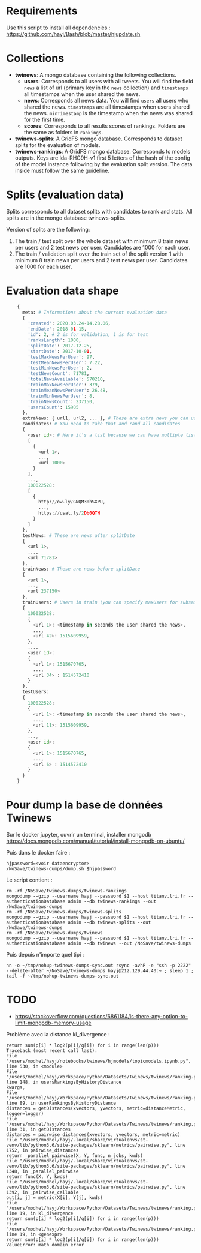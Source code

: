 # Requirements

Use this script to install all dependencies : <https://github.com/hayj/Bash/blob/master/hjupdate.sh>

# Collections

 * **twinews**: A mongo database containing the following collections.
   * **users**: Corresponds to all users with all tweets. You will find the field `news` a list of url (primary key in the `news` collection) and `timestamps` all timestamps when the user shared the news.
   * **news**: Corresponds all news data. You will find `users` all users who shared the news. `timestamps` are all timestamps when users shared the news. `minTimestamp` is the timestamp when the news was shared for the first time.
   * **scores**: Corresponds to all results scores of rankings. Folders are the same as folders in `rankings`.
 * **twinews-splits**: A GridFS mongo database. Corresponds to dataset splits for the evaluation of models.
 * **twinews-rankings**: A GridFS mongo database. Corresponds to models outputs. Keys are lda-RHG9H-v1 first 5 letters of the hash of the config of the model instance following by the evaluation split version. The data inside must follow the same guideline.


# Splits (evaluation data)

Splits corresponds to all dataset splits with candidates to rank and stats.
All splits are in the mongo database twinews-splits.

Version of splits are the following:

 1. The train / test split over the whole dataset with minimum 8 train news per users and 2 test news per user. Candidates are 1000 for each user. 
 2. The train / validation split over the train set of the split version 1 with minimum 8 train news per users and 2 test news per user. Candidates are 1000 for each user.

# Evaluation data shape

```python
	{
	  meta: # Informations about the current evaluation data
	  {
	    'created': 2020.03.24-14.28.06,
	    'endDate': 2018-01-15,
	    'id': 2, # 2 is for validation, 1 is for test
	    'ranksLength': 1000,
	    'splitDate': 2017-12-25,
	    'startDate': 2017-10-01,
	    'testMaxNewsPerUser': 97,
	    'testMeanNewsPerUser': 7.22,
	    'testMinNewsPerUser': 2,
	    'testNewsCount': 71781,
	    'totalNewsAvailable': 570210,
	    'trainMaxNewsPerUser': 379,
	    'trainMeanNewsPerUser': 26.48,
	    'trainMinNewsPerUser': 8,
	    'trainNewsCount': 237150,
	    'usersCount': 15905
	  },
	  extraNews: { url1, url2, ... }, # These are extra news you can use (not in train / test)
	  candidates: # You need to take that and rand all candidates
	  {
	    <user id>: # Here it's a list because we can have multiple lists of candidates per user
	    [
	      {
	        <url 1>,
	        ...,
	        <url 1000>
	      }
	    ],
	    ...,
	    100022528: 
	    [
	      {
	        http://ow.ly/GNQM30hSXPU,
	        ...,
	        https://usat.ly/2Db0QTH
	      }
	    ]
	  },
	  testNews: # These are news after splitDate
	  {
	    <url 1>,
	    ...,
	    <url 71781>
	  },
	  trainNews: # These are news before splitDate
	  {
	    <url 1>,
	    ...,
	    <url 237150>
	  },
	  trainUsers: # Users in train (you can specify maxUsers for subsampling the dataset)
	  {
	    100022528: 
	    {
	      <url 1>: <timestamp in seconds the user shared the news>,
	      ...,
	      <url 42>: 1515609959,
	    },
	    ...,
	    <user id>: 
	    {
	      <url 1>: 1515670765,
	      ...,
	      <url 34> : 1514572410
	    }
	  },
	  testUsers: 
	  {
	    100022528: 
	    {
	      <url 1>: <timestamp in seconds the user shared the news>,
	      ...,
	      <url 11>: 1515609959,
	    },
	    ...,
	    <user id>: 
	    {
	      <url 1>: 1515670765,
	      ...,
	      <url 6> : 1514572410
	    }
	  }
	}
```

# Pour dump la base de données Twinews

Sur le docker jupyter, ouvrir un terminal, installer mongodb <https://docs.mongodb.com/manual/tutorial/install-mongodb-on-ubuntu/>

Puis dans le docker faire :

	hjpassword=<voir dataencryptor>
	/NoSave/twinews-dumps/dump.sh $hjpassword

Le script contient :

```
rm -rf /NoSave/twinews-dumps/twinews-rankings
mongodump --gzip --username hayj --password $1 --host titanv.lri.fr --authenticationDatabase admin --db twinews-rankings --out /NoSave/twinews-dumps
rm -rf /NoSave/twinews-dumps/twinews-splits
mongodump --gzip --username hayj --password $1 --host titanv.lri.fr --authenticationDatabase admin --db twinews-splits --out /NoSave/twinews-dumps
rm -rf /NoSave/twinews-dumps/twinews
mongodump --gzip --username hayj --password $1 --host titanv.lri.fr --authenticationDatabase admin --db twinews --out /NoSave/twinews-dumps
```

Puis depuis n'importe quel tipi :

	nn -o ~/tmp/nohup-twinews-dumps-sync.out rsync -avhP -e "ssh -p 2222" --delete-after ~/NoSave/twinews-dumps hayj@212.129.44.40:~ ; sleep 1 ; tail -f ~/tmp/nohup-twinews-dumps-sync.out


# TODO

 * https://stackoverflow.com/questions/6861184/is-there-any-option-to-limit-mongodb-memory-usage


 Problème avec la distance kl_divergence :

	return sum(p[i] * log2(p[i]/q[i]) for i in range(len(p)))
	Traceback (most recent call last):
	File "/users/modhel/hayj/notebooks/twinews/hjmodels/topicmodels.ipynb.py", line 530, in <module>
	File "/users/modhel/hayj/Workspace/Python/Datasets/Twinews/twinews/ranking.py", line 148, in usersRankingsByHistoryDistance
	kwargs,
	File "/users/modhel/hayj/Workspace/Python/Datasets/Twinews/twinews/ranking.py", line 89, in userRankingsByHistoryDistance
	distances = getDistances(xvectors, yvectors, metric=distanceMetric, logger=logger)
	File "/users/modhel/hayj/Workspace/Python/Datasets/Twinews/twinews/ranking.py", line 31, in getDistances
	distances = pairwise_distances(xvectors, yvectors, metric=metric)
	File "/users/modhel/hayj/.local/share/virtualenvs/st-venv/lib/python3.6/site-packages/sklearn/metrics/pairwise.py", line 1752, in pairwise_distances
	return _parallel_pairwise(X, Y, func, n_jobs, kwds)
	File "/users/modhel/hayj/.local/share/virtualenvs/st-venv/lib/python3.6/site-packages/sklearn/metrics/pairwise.py", line 1348, in _parallel_pairwise
	return func(X, Y, kwds)
	File "/users/modhel/hayj/.local/share/virtualenvs/st-venv/lib/python3.6/site-packages/sklearn/metrics/pairwise.py", line 1392, in _pairwise_callable
	out[i, j] = metric(X[i], Y[j], kwds)
	File "/users/modhel/hayj/Workspace/Python/Datasets/Twinews/twinews/ranking.py", line 19, in kl_divergence
	return sum(p[i] * log2(p[i]/q[i]) for i in range(len(p)))
	File "/users/modhel/hayj/Workspace/Python/Datasets/Twinews/twinews/ranking.py", line 19, in <genexpr>
	return sum(p[i] * log2(p[i]/q[i]) for i in range(len(p)))
	ValueError: math domain error